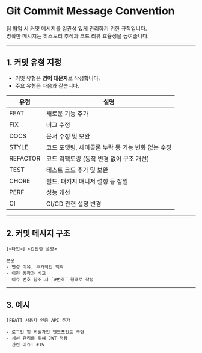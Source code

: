 # Git Commit Message Convention

팀 협업 시 커밋 메시지를 일관성 있게 관리하기 위한 규칙입니다.  
명확한 메시지는 히스토리 추적과 코드 리뷰 효율성을 높여줍니다.

---
## 1. 커밋 유형 지정

- 커밋 유형은 **영어 대문자**로 작성합니다.  
- 주요 유형은 다음과 같습니다.

| 유형 | 설명 |
|------|------|
| FEAT | 새로운 기능 추가 |
| FIX | 버그 수정 |
| DOCS | 문서 수정 및 보완 |
| STYLE | 코드 포맷팅, 세미콜론 누락 등 기능 변화 없는 수정 |
| REFACTOR | 코드 리팩토링 (동작 변경 없이 구조 개선) |
| TEST | 테스트 코드 추가 및 보완 |
| CHORE | 빌드, 패키지 매니저 설정 등 잡일 |
| PERF | 성능 개선 |
| CI | CI/CD 관련 설정 변경 |

---

## 2. 커밋 메시지 구조

```text
[<타입>] <간단한 설명>

본문
- 변경 이유, 추가적인 맥락  
- 이전 동작과 비교  
- 이슈 번호 참조 시 `#번호` 형태로 작성
```

---

## 3. 예시
```text
[FEAT] 사용자 인증 API 추가

- 로그인 및 회원가입 엔드포인트 구현
- 세션 관리를 위해 JWT 적용
- 관련 이슈: #15
```